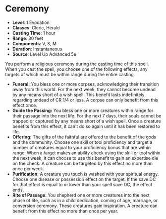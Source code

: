# Ceremony

- **Level**: 1 Evocation
- **Classes**: Cleric, Herald
- **Casting Time**: 1 hour
- **Range**: 30 feet
- **Components**: V, S, M
- **Duration**: Instantaneous
- **Source**: Level Up Advanced 5e

You perform a religious ceremony during the casting time of this spell. When you cast the spell, you choose one of the following effects, any targets of which must be within range during the entire casting.

* **Funeral:** You bless one or more corpses, acknowledging their transition away from this world. For the next week, they cannot become undead by any means short of a wish spell. This benefit lasts indefinitely regarding undead of CR 1/4 or less. A corpse can only benefit from this effect once.
* **Guide the Passing:** You bless one or more creatures within range for their passage into the next life. For the next 7 days, their souls cannot be trapped or captured by any means short of a wish spell. Once a creature benefits from this effect, it can't do so again until it has been restored to life.
* **Offering:** The gifts of the faithful are offered to the benefit of the gods and the community. Choose one skill or tool proficiency and target a number of creatures equal to your proficiency bonus that are within range. When a target makes an ability check using the skill or tool within the next week, it can choose to use this benefit to gain an expertise die on the check. A creature can be targeted by this effect no more than once per week.
* **Purification:** A creature you touch is washed with your spiritual energy. Choose one disease or possession effect on the target. If the save DC for that effect is equal to or lower than your spell save DC, the effect ends.
* **Rite of Passage:** You shepherd one or more creatures into the next phase of life, such as in a child dedication, coming of age, marriage, or conversion ceremony. These creatures gain inspiration. A creature can benefit from this effect no more than once per year.

